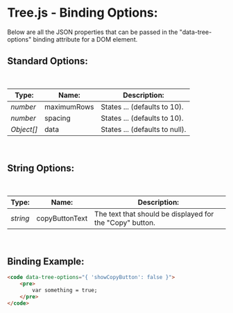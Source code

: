 # Tree.js - Binding Options:

Below are all the JSON properties that can be passed in the "data-tree-options" binding attribute for a DOM element.


## Standard Options:
<br/>

| Type: | Name: | Description: |
| --- | --- | --- |
| *number* | maximumRows | States ... (defaults to 10). |
| *number* | spacing | States ... (defaults to 10). |
| *Object[]* | data | States ... (defaults to null). |

<br/>


## String Options:
<br/>

| Type: | Name: | Description: |
| --- | --- | --- |
| *string* | copyButtonText | The text that should be displayed for the "Copy" button. |

<br/>


## Binding Example:

```markdown
<code data-tree-options="{ 'showCopyButton': false }">
    <pre>
        var something = true;
    </pre>
</code>
```